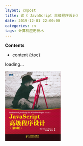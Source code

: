 ```yaml
---
layout: cnpost
title: 读《 JavaScript 高级程序设计》
date: 2019-12-01 22:00:00
categories: cn
tags: 计算机应用技术
--- 
```


__Contents__

* content
{:toc}

loading...

<p>
    <img src="/images/professional-js-for-web-devs.jpg" width="36%">
</p>